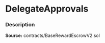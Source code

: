 # DelegateApprovals

### Description <a id="description"></a>

**Source:** contracts/BaseRewardEscrowV2.sol

